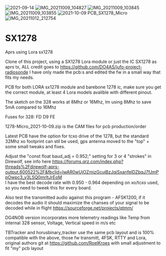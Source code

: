 
![2021-09-14](https://user-images.githubusercontent.com/9722781/133297728-5d1a6935-718c-42a2-8ce1-6959e1012b03.jpg)
![IMG_20211009_104827](https://user-images.githubusercontent.com/9722781/136651467-f8c7f292-17d4-425b-af63-6b4528d9850e.jpg)
![IMG_20211009_103845](https://user-images.githubusercontent.com/9722781/136651468-285830e9-37b0-4a31-923c-8c0b020c9f74.jpg)
![IMG_20211009_103855](https://user-images.githubusercontent.com/9722781/136651470-6fefe74c-c7fe-49d6-b26a-85049be431f5.jpg)
![2021-10-09 PCB_SX1278_Micro](https://user-images.githubusercontent.com/9722781/136651522-ede4b76a-fefe-42e4-91b5-9781e72c554d.png)
![IMG_20211012_212754](https://user-images.githubusercontent.com/9722781/137446925-404774f3-f50b-4367-bfe1-a0e923a9ad1d.jpg)


# SX1278
Aprs using Lora sx1278

Clone of this project, using a SX1278 Lora module or just the IC SX1278 as aprs tx, ALL credit goes to https://github.com/DO4AS/jufo-project-radiosonde
I have only made the pcb:s and edited the fw in a small way that fits my needs.

PCB for both LORA sx1278 module and barebone 1278 ic, make sure you get the correct module, at least 4 Lora models avalible with different pinout.

The sketch on the 328 works at 8Mhz or 16Mhz, Im using 8Mhz to save 5mA compared to 16Mhz

Fuses for 328: FD D9 FE

1278-Micro_2021-10-09.zip is the CAM files for pcb production/order

Latest PCB have the option for tcxo drive of the 1278, but the standard 32Mhz xo footprint can stil be used, gps antenna moved to the "top" + some small tweaks and fixes.

Adjust the "const float baud_adj = 0.952;" setting for 3 or 4 "strokes" in Direwolf, see info here https://forums.qrz.com/index.php?threads%2Fdirewolf-aprs-output.600522%2F&fbclid=IwAR0wUjOZmizGcujBzJqjSxanfelDZbqJ7fJmPpOwpc3_y3LSQ0mrltJrEoM   
I have the best decode rate with 0.950 - 0.964 depending on xo/tcxo used, so you need to tweek this for every board.

Also test the transmitted audio against this program - AFSK1200, if it decodes the audio it should maximize the chanses of your signal to be decoded while in flight
https://sourceforge.net/projects/qtmm/

DG4NOB version incorporates more telemetry readings like Temp from internal 328 sensor, Voltage, Vertical speed in m/s etc

TBTracker and horusbinary_tracker use the same pcb layout and is 100% compatible with the above, those fw transmitt, 4FSK, RTTY and Lora, original authors git at  https://github.com/RoelKroes  with small adjustment to fit "my" pcb layout
